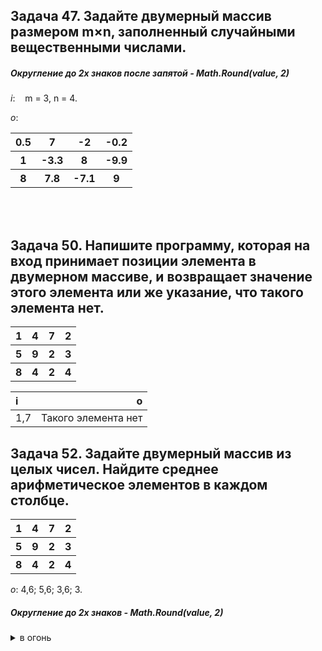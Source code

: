 ## Задача 47. Задайте двумерный массив размером m×n, заполненный случайными вещественными числами.

#####  Округление до 2х знаков после запятой - Math.Round(value, 2) 

_i_:&nbsp;&nbsp;&nbsp;&nbsp;m = 3, n = 4.

_o_:  
<table style="width:60%">
<tr>
<th>0.5</th>
<th>7</th>
<th>-2</th>
<th>-0.2</th>
</tr>
<tr>
<th>1</th>
<th>-3.3</th>
<th>8</th>
<th>-9.9</th>
</tr>
<tr>
<th>8</th>
<th>7.8</th>
<th>-7.1</th>
<th>9</th>
</tr>
</table>
<br>
<br>

## Задача 50. Напишите программу, которая на вход принимает позиции элемента в двумерном массиве, и возвращает значение этого элемента или же указание, что такого элемента нет.

<table style="width:60%">
<tr>
<th>1</th><th>4</th><th>7</th><th>2</th>
</tr>
<tr>
<th>5</th><th>9</th><th>2</th><th>3</th>
</tr>
<tr>
<th>8</th><th>4</th><th>2</th><th>4</th>
</tr>
</table>  

i|o
|:-|-:|
1,7|Такого элемента нет

## Задача 52. Задайте двумерный массив из целых чисел. Найдите среднее арифметическое элементов в каждом столбце.  

<table style="width:60%">
<tr>
<th>1</th><th>4</th><th>7</th><th>2</th>
</tr>
<tr>
<th>5</th><th>9</th><th>2</th><th>3</th>
</tr>
<tr>
<th>8</th><th>4</th><th>2</th><th>4</th>
</tr>
</table>  
  

_o_: 4,6; 5,6; 3,6; 3.
##### Округление до 2х знаков - Math.Round(value, 2)
<details>
<summary> в огонь </summary>
# Усложненные задачи #hf

## Задача 1. Задаем два огромных массива (желательно больше 1млр) A и В. Нужно найти какие значения из A входят в массив B.
Есть несколько варианттов решения. После реализации сравнить или через класс StopWatch (https://learn.microsoft.com/ru-ru/dotnet/api/system.diagnostics.stopwatch?view=net-6.0) или самый сложный вариант с помощью https://benchmarkdotnet.org/articles/overview.html . Посчитать в ручную сложность алгоритма.
1. вариант - сделать два вложенных цикла для поиска
2. отсортировать массив B (бинарной сортировкой) и бинарный поиском искать эл-ты из A в B
3. Использовать Hashset для B и один цикл for.

## Задача 2. Реализовать односвязанный список на c#. Сделать функцию, которая будет его разворачивать. ( было: A1 -> A2 -> A3 стало: A3 -> A2 -> A1)
https://metanit.com/sharp/algoritm/2.1.php

</details>